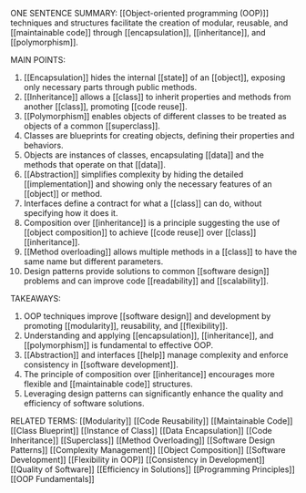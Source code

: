 ONE SENTENCE SUMMARY:
[[Object-oriented programming (OOP)]] techniques and structures facilitate the creation of modular, reusable, and [[maintainable code]] through [[encapsulation]], [[inheritance]], and [[polymorphism]].

MAIN POINTS:
1. [[Encapsulation]] hides the internal [[state]] of an [[object]], exposing only necessary parts through public methods.
2. [[Inheritance]] allows a [[class]] to inherit properties and methods from another [[class]], promoting [[code reuse]].
3. [[Polymorphism]] enables objects of different classes to be treated as objects of a common [[superclass]].
4. Classes are blueprints for creating objects, defining their properties and behaviors.
5. Objects are instances of classes, encapsulating [[data]] and the methods that operate on that [[data]].
6. [[Abstraction]] simplifies complexity by hiding the detailed [[implementation]] and showing only the necessary features of an [[object]] or method.
7. Interfaces define a contract for what a [[class]] can do, without specifying how it does it.
8. Composition over [[inheritance]] is a principle suggesting the use of [[object composition]] to achieve [[code reuse]] over [[class]] [[inheritance]].
9. [[Method overloading]] allows multiple methods in a [[class]] to have the same name but different parameters.
10. Design patterns provide solutions to common [[software design]] problems and can improve code [[readability]] and [[scalability]].

TAKEAWAYS:
1. OOP techniques improve [[software design]] and development by promoting [[modularity]], reusability, and [[flexibility]].
2. Understanding and applying [[encapsulation]], [[inheritance]], and [[polymorphism]] is fundamental to effective OOP.
3. [[Abstraction]] and interfaces [[help]] manage complexity and enforce consistency in [[software development]].
4. The principle of composition over [[inheritance]] encourages more flexible and [[maintainable code]] structures.
5. Leveraging design patterns can significantly enhance the quality and efficiency of software solutions.

RELATED TERMS:
[[Modularity]]
[[Code Reusability]]
[[Maintainable Code]]
[[Class Blueprint]]
[[Instance of Class]]
[[Data Encapsulation]]
[[Code Inheritance]]
[[Superclass]]
[[Method Overloading]]
[[Software Design Patterns]]
[[Complexity Management]]
[[Object Composition]]
[[Software Development]]
[[Flexibility in OOP]]
[[Consistency in Development]]
[[Quality of Software]]
[[Efficiency in Solutions]]
[[Programming Principles]]
[[OOP Fundamentals]]